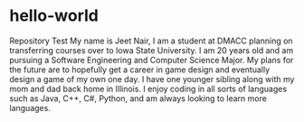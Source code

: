 # hello-world
Repository Test
My name is Jeet Nair, I am a student at DMACC planning on transferring courses over to Iowa State University. I am 20 years old and am pursuing a Software Engineering and Computer Science Major. My plans for the future are to hopefully get a career in game design and eventually design a game of my own one day.  I have one younger sibling along with my mom and dad back home in Illinois. I enjoy coding in all sorts of languages such as Java, C++, C#, Python, and am always looking to learn more languages.  
